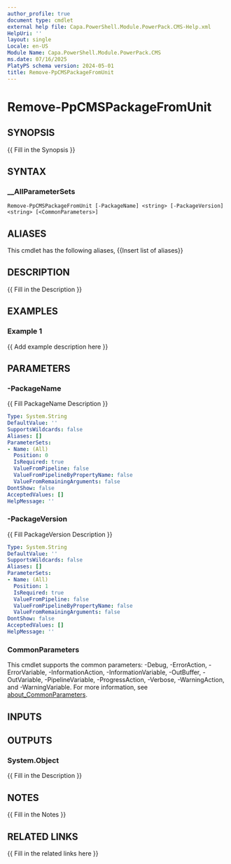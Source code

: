 ```yaml
---
author_profile: true
document type: cmdlet
external help file: Capa.PowerShell.Module.PowerPack.CMS-Help.xml
HelpUri: ''
layout: single
Locale: en-US
Module Name: Capa.PowerShell.Module.PowerPack.CMS
ms.date: 07/16/2025
PlatyPS schema version: 2024-05-01
title: Remove-PpCMSPackageFromUnit
---
```


# Remove-PpCMSPackageFromUnit

## SYNOPSIS

{{ Fill in the Synopsis }}

## SYNTAX

### __AllParameterSets

```
Remove-PpCMSPackageFromUnit [-PackageName] <string> [-PackageVersion] <string> [<CommonParameters>]
```

## ALIASES

This cmdlet has the following aliases,
  {{Insert list of aliases}}

## DESCRIPTION

{{ Fill in the Description }}

## EXAMPLES

### Example 1

{{ Add example description here }}

## PARAMETERS

### -PackageName

{{ Fill PackageName Description }}

```yaml
Type: System.String
DefaultValue: ''
SupportsWildcards: false
Aliases: []
ParameterSets:
- Name: (All)
  Position: 0
  IsRequired: true
  ValueFromPipeline: false
  ValueFromPipelineByPropertyName: false
  ValueFromRemainingArguments: false
DontShow: false
AcceptedValues: []
HelpMessage: ''
```

### -PackageVersion

{{ Fill PackageVersion Description }}

```yaml
Type: System.String
DefaultValue: ''
SupportsWildcards: false
Aliases: []
ParameterSets:
- Name: (All)
  Position: 1
  IsRequired: true
  ValueFromPipeline: false
  ValueFromPipelineByPropertyName: false
  ValueFromRemainingArguments: false
DontShow: false
AcceptedValues: []
HelpMessage: ''
```

### CommonParameters

This cmdlet supports the common parameters: -Debug, -ErrorAction, -ErrorVariable,
-InformationAction, -InformationVariable, -OutBuffer, -OutVariable, -PipelineVariable,
-ProgressAction, -Verbose, -WarningAction, and -WarningVariable. For more information, see
[about_CommonParameters](https://go.microsoft.com/fwlink/?LinkID=113216).

## INPUTS

## OUTPUTS

### System.Object

{{ Fill in the Description }}

## NOTES

{{ Fill in the Notes }}

## RELATED LINKS

{{ Fill in the related links here }}

